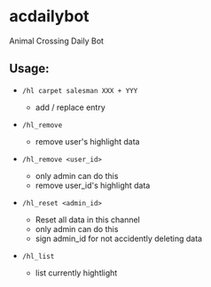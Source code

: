 # acdailybot
Animal Crossing Daily Bot


## Usage:

- ```/hl carpet salesman XXX + YYY```
    - add / replace entry

- ```/hl_remove```
    - remove user's highlight data

- ```/hl_remove <user_id>```
    - only admin can do this
    - remove user_id's highlight data

- ```/hl_reset <admin_id>```
    - Reset all data in this channel
    - only admin can do this
    - sign admin_id for not accidently deleting data

- ```/hl_list```
    - list currently hightlight

